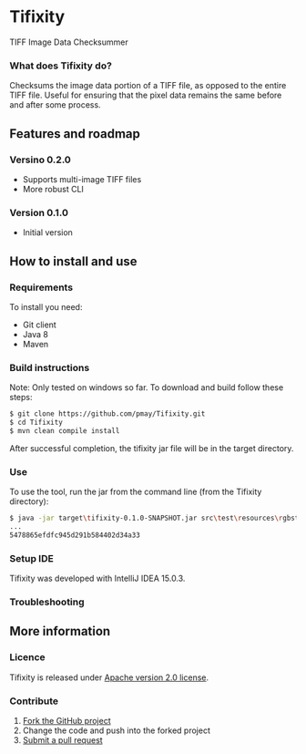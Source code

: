 # Tifixity

TIFF Image Data Checksummer

### What does Tifixity do?

Checksums the image data portion of a TIFF file, as opposed to the entire TIFF file. Useful 
for ensuring that the pixel data remains the same before and after some process.

## Features and roadmap

### Versino 0.2.0
* Supports multi-image TIFF files
* More robust CLI

### Version 0.1.0

* Initial version

## How to install and use

### Requirements

To install you need:

* Git client
* Java 8
* Maven

### Build instructions

Note: Only tested on windows so far.
To download and build follow these steps:

```bash
$ git clone https://github.com/pmay/Tifixity.git
$ cd Tifixity
$ mvn clean compile install
```

After successful completion, the tifixity jar file will be in the target directory.

### Use

To use the tool, run the jar from the command line (from the Tifixity directory):
```bash
$ java -jar target\tifixity-0.1.0-SNAPSHOT.jar src\test\resources\rgbstrips.tiff
...
5478865efdfc945d291b584402d34a33
```

### Setup IDE

Tifixity was developed with IntelliJ IDEA 15.0.3.

### Troubleshooting

## More information

### Licence

Tifixity is released under [Apache version 2.0 license](LICENSE.txt).

### Contribute

1. [Fork the GitHub project](https://help.github.com/articles/fork-a-repo)
2. Change the code and push into the forked project
3. [Submit a pull request](https://help.github.com/articles/using-pull-requests)
